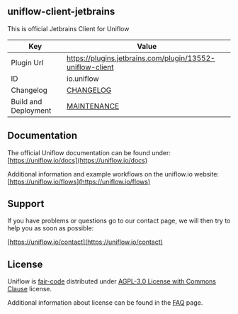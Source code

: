 uniflow-client-jetbrains
------------------------

This is official Jetbrains Client for Uniflow

Key                  | Value
-------------------- | --------------------
Plugin Url           | https://plugins.jetbrains.com/plugin/13552-uniflow-client
ID                   | io.uniflow
Changelog            | [CHANGELOG](CHANGELOG.md)
Build and Deployment | [MAINTENANCE](MAINTENANCE.md)

## Documentation

The official Uniflow documentation can be found under: [https://uniflow.io/docs](https://uniflow.io/docs)

Additional information and example workflows on the uniflow.io website: [https://uniflow.io/flows](https://uniflow.io/flows)

## Support

If you have problems or questions go to our contact page, we will then try to help you as soon as possible:

[https://uniflow.io/contact](https://uniflow.io/contact)

## License

Uniflow is [fair-code](http://faircode.io) distributed under [AGPL-3.0 License with Commons Clause](https://github.com/uniflow-io/uniflow/blob/1.x/LICENSE.md) license.

Additional information about license can be found in the [FAQ](https://uniflow.io/docs/faq#which-license-does-uniflow-use) page.
